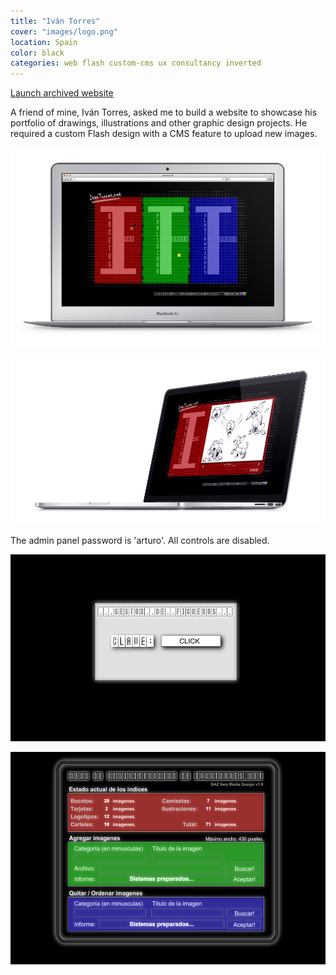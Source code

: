 ```yaml
---
title: "Iván Torres"
cover: "images/logo.png"
location: Spain
color: black
categories: web flash custom-cms ux consultancy inverted
---
```


<p class="align-center">
<a class="btn" href="http://work.joanmira.com/webs/ivantorres" target="_blank">Launch archived website</a>
</p>

A friend of mine, Iván Torres, asked me to build a website to showcase his portfolio of drawings, illustrations and other graphic design projects. He required a custom Flash design with a CMS feature to upload new images.

![](./images/1.jpg)

![](./images/2.jpg)

The admin panel password is 'arturo'. All controls are disabled.

![](./images/3.jpg)

![](./images/4.jpg)
